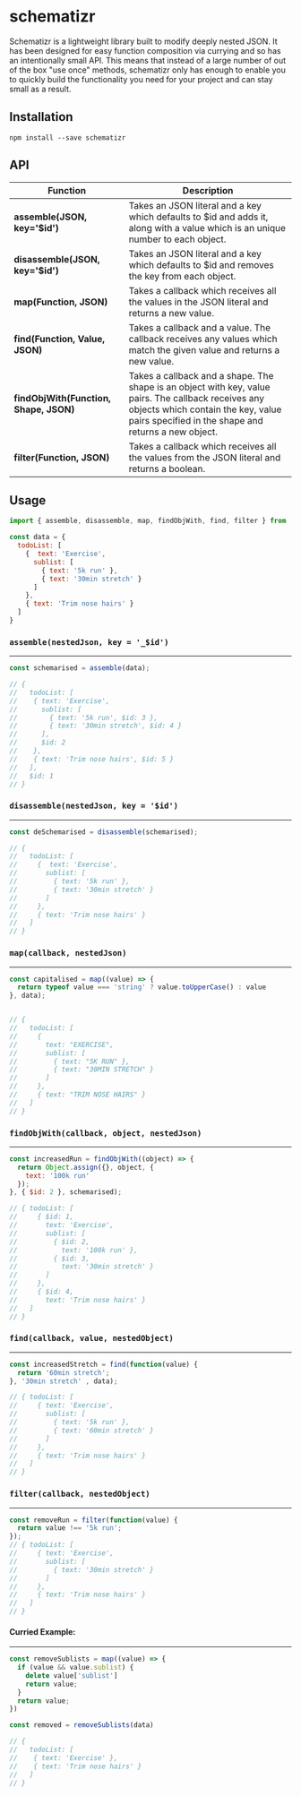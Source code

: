 # schematizr
Schematizr is a lightweight library built to modify deeply nested JSON. It has been designed for easy function composition via currying and so has an intentionally small API. This means that instead of a large number of out of the box "use once" methods, schematizr only has enough to enable you to quickly build the functionality you need for your project and can stay small as a result.

## Installation

```
npm install --save schematizr
```

## API
Function | Description
-----------------------------|--------------------------------------------------
**assemble(JSON, key='$id')** | Takes an JSON literal and a key which defaults to $id and adds it, along with a value which is an unique number to each object.
**disassemble(JSON, key='$id')** | Takes an JSON literal and a key which defaults to $id and removes the key from each object.
**map(Function, JSON)** | Takes a callback which receives all the values in the JSON literal and returns a new value.
**find(Function, Value, JSON)** | Takes a callback and a value. The callback receives any values which match the given value and returns a new value.
**findObjWith(Function, Shape, JSON)** | Takes a callback and a shape. The shape is an object with key, value pairs. The callback receives any objects which contain the key, value pairs specified in the shape and returns a new object. 
**filter(Function, JSON)** | Takes a callback which receives all the values from the JSON literal and returns a boolean.

## Usage

```javascript
import { assemble, disassemble, map, findObjWith, find, filter } from 'schematizr';

const data = {
  todoList: [
    {  text: 'Exercise',
      sublist: [
        { text: '5k run' },
        { text: '30min stretch' }
      ]
    },
    { text: 'Trim nose hairs' }
  ]
}
```

### `assemble(nestedJson, key = '_$id')`
---
```javascript
const schemarised = assemble(data);

// {
//   todoList: [
//    { text: 'Exercise',
//      sublist: [
//        { text: '5k run', $id: 3 },
//        { text: '30min stretch', $id: 4 }
//      ],
//      $id: 2
//    },
//    { text: 'Trim nose hairs', $id: 5 }
//   ],
//   $id: 1
// }
```

### `disassemble(nestedJson, key = '$id')`
---
```javascript
const deSchemarised = disassemble(schemarised);

// {
//   todoList: [
//     {  text: 'Exercise',
//       sublist: [
//         { text: '5k run' },
//         { text: '30min stretch' }
//       ]
//     },
//     { text: 'Trim nose hairs' }
//   ]
// }
```

### `map(callback, nestedJson)`
---
```javascript
const capitalised = map((value) => {
  return typeof value === 'string' ? value.toUpperCase() : value
}, data);


// {
//   todoList: [
//     {
//       text: "EXERCISE",
//       sublist: [
//         { text: "5K RUN" },
//         { text: "30MIN STRETCH" }
//       ]
//     },
//     { text: "TRIM NOSE HAIRS" }
//   ]
// }
```

### `findObjWith(callback, object, nestedJson)`
---
```javascript
const increasedRun = findObjWith((object) => {
  return Object.assign({}, object, {
    text: '100k run'
  });
}, { $id: 2 }, schemarised);

// { todoList: [
//     { $id: 1,
//       text: 'Exercise',
//       sublist: [
//         { $id: 2,
//           text: '100k run' },
//         { $id: 3,
//           text: '30min stretch' }
//       ]
//     },
//     { $id: 4,
//       text: 'Trim nose hairs' }
//   ]
// }
```

### `find(callback, value, nestedObject)`
---
```javascript
const increasedStretch = find(function(value) {
  return '60min stretch';
}, '30min stretch' , data);

// { todoList: [
//     { text: 'Exercise',
//       sublist: [
//         { text: '5k run' },
//         { text: '60min stretch' }
//       ]
//     },
//     { text: 'Trim nose hairs' }
//   ]
// }
```

### `filter(callback, nestedObject)`
---
```javascript
const removeRun = filter(function(value) {
  return value !== '5k run';
});
// { todoList: [
//     { text: 'Exercise',
//       sublist: [
//         { text: '30min stretch' }
//       ]
//     },
//     { text: 'Trim nose hairs' }
//   ]
// }
```

#### Curried Example:
---
```javascript
const removeSublists = map((value) => {
  if (value && value.sublist) {
    delete value['sublist']
    return value;
  }
  return value;
})

const removed = removeSublists(data)

// {
//   todoList: [
//    { text: 'Exercise' },
//    { text: 'Trim nose hairs' }
//   ]
// }

```
